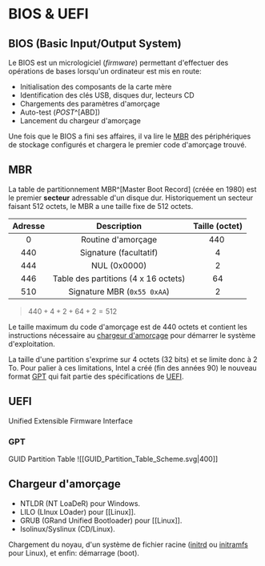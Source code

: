 # BIOS & UEFI

## BIOS (Basic Input/Output System)
Le BIOS est un micrologiciel (*firmware*) permettant d'effectuer des opérations de bases lorsqu'un ordinateur est mis en route:
- Initialisation des composants de la carte mère
- Identification des clés USB, disques dur, lecteurs CD
- Chargements des paramètres d'amorçage
- Auto-test (*POST*^[ABD])
- Lancement du chargeur d'amorçage

Une fois que le BIOS a fini ses affaires, il va lire le [MBR](#MBR) des périphériques de stockage configurés et chargera le premier code d'amorçage trouvé.

## MBR
La table de partitionnement MBR^[Master Boot Record] (créée en 1980) est le premier **secteur** adressable d'un disque dur. Historiquement un secteur faisant 512 octets, le MBR a une taille fixe de 512 octets.

| Adresse | Description | Taille (octet) |
|:-------:|:-----------:|:--------------:|
| 0 | Routine d'amorçage | 440 |
| 440 | Signature (facultatif) | 4 |
| 444 | NUL (0x0000) | 2 |
| 446 | Table des partitions (4 x 16 octets) | 64 |
| 510 | Signature MBR (`0x55 0xAA`) | 2 |

> $440 + 4 + 2 + 64 +2 = 512$

Le taille maximum du code d'amorçage est de 440 octets et contient les instructions nécessaire au [chargeur d'amorçage](#chargeur%20d%27amor%C3%A7age) pour démarrer le système d'exploitation.

La taille d'une partition s'exprime sur 4 octets (32 bits) et se limite donc à 2 To. Pour palier à ces limitations, Intel a créé (fin des années 90) le nouveau format [GPT](#GPT) qui fait partie des spécifications de [UEFI](#UEFI).

## UEFI
Unified Extensible Firmware Interface

### GPT
GUID Partition Table
![[GUID_Partition_Table_Scheme.svg|400]]


## Chargeur d'amorçage
- NTLDR (NT LoaDeR) pour Windows.
- LILO (LInux LOader) pour [[Linux]].
- GRUB (GRand Unified Bootloader) pour [[Linux]].
- Isolinux/Syslinux (CD/Linux).

Chargement du noyau, d'un système de fichier racine ([initrd](https://fr.wikipedia.org/wiki/Initrd#initrd) ou [initramfs](https://fr.wikipedia.org/wiki/Initrd#initramfs) pour Linux), et enfin: démarrage (boot).